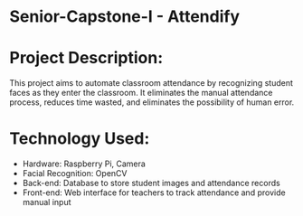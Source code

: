 # Senior-Capstone-I - Attendify

# Project Description:
This project aims to automate classroom attendance by recognizing student faces as they enter
the classroom. It eliminates the manual attendance process, reduces time wasted, and
eliminates the possibility of human error.

# Technology Used:
- Hardware: Raspberry Pi, Camera
- Facial Recognition: OpenCV
- Back-end: Database to store student images and attendance records
- Front-end: Web interface for teachers to track attendance and provide manual input



